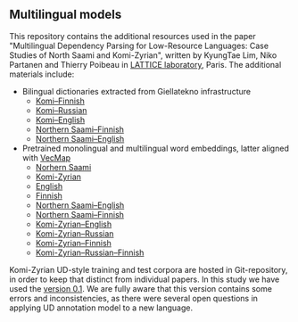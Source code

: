 ## Multilingual models

This repository contains the additional resources used in the paper "Multilingual Dependency Parsing for Low-Resource Languages: Case Studies of North Saami and Komi-Zyrian", written by KyungTae Lim, Niko Partanen and Thierry Poibeau in [LATTICE laboratory](http://www.lattice.cnrs.fr/), Paris. The additional materials include:

- Bilingual dictionaries extracted from Giellatekno infrastructure
    - [Komi–Finnish]()
    - [Komi–Russian]()
    - [Komi–English]()
    - [Northern Saami–Finnish]()
    - [Northern Saami–English]()
- Pretrained monolingual and multilingual word embeddings, latter aligned with [VecMap](https://github.com/artetxem/vecmap)
    - [Norhern Saami]()
    - [Komi-Zyrian]()
    - [English]()
    - [Finnish]()
    - [Northern Saami–English]()
    - [Northern Saami–Finnish]()
    - [Komi-Zyrian–English]()
    - [Komi-Zyrian–Russian]()
    - [Komi-Zyrian–Finnish]()
    - [Komi-Zyrian–Russian–Finnish]()

Komi-Zyrian UD-style training and test corpora are hosted in [](https://github.com/langdoc/UD_Komi-Zyrian) Git-repository, in order to keep that distinct from individual papers. In this study we have used the [version 0.1](https://github.com/langdoc/UD_Komi-Zyrian/releases/tag/v0.1). We are fully aware that this version contains some errors and inconsistencies, as there were several open questions in applying UD annotation model to a new language.
